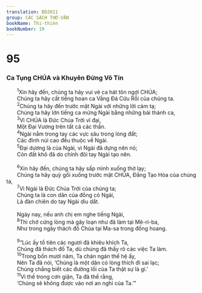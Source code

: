 ```yaml
---
translation: BD2011
group: CÁC SÁCH THƠ-VĂN
bookName: Thi-thiên 
bookNumber: 19
---
```


<div class="title"><h1>95</h1><h3>Ca Tụng CHÚA và Khuyên Ðừng Vô Tín</h3></div>
<span class="verse thi_95_1">  <sup>1</sup>Xin hãy đến, chúng ta hãy vui vẻ ca hát tôn ngợi CHÚA;<br/>  Chúng ta hãy cất tiếng hoan ca Vầng Ðá Cứu Rỗi của chúng ta.<br/></span>
<span class="verse thi_95_2">  <sup>2</sup>Chúng ta hãy đến trước mặt Ngài với những lời cảm tạ;<br/>  Chúng ta hãy lớn tiếng ca mừng Ngài bằng những bài thánh ca,<br/></span>
<span class="verse thi_95_3">  <sup>3</sup>Vì CHÚA là Ðức Chúa Trời vĩ đại,<br/>  Một Ðại Vương trên tất cả các thần.<br/></span>
<span class="verse thi_95_4">  <sup>4</sup>Ngài nắm trong tay các vực sâu trong lòng đất;<br/>  Các đỉnh núi cao đều thuộc về Ngài.<br/></span>
<span class="verse thi_95_5">  <sup>5</sup>Ðại dương là của Ngài, vì Ngài đã dựng nên nó;<br/>  Còn đất khô đã do chính đôi tay Ngài tạo nên.<br/><br/></span>
<span class="verse thi_95_6">  <sup>6</sup>Xin hãy đến, chúng ta hãy sấp mình xuống thờ lạy;<br/>  Chúng ta hãy quỳ gối xuống trước mặt CHÚA, Ðấng Tạo Hóa của chúng ta,<br/></span>
<span class="verse thi_95_7">  <sup>7</sup>Vì Ngài là Ðức Chúa Trời của chúng ta;<br/>  Chúng ta là con dân của đồng cỏ Ngài,<br/>  Là đàn chiên do tay Ngài dìu dắt.<br/><br/>  Ngày nay, nếu anh chị em nghe tiếng Ngài,<br/></span>
<span class="verse thi_95_8">  <sup>8</sup>Thì chớ cứng lòng mà gây loạn như đã làm tại Mê-ri-ba,<br/>  Như trong ngày thách đố Chúa tại Ma-sa trong đồng hoang.<br/><br/></span>
<span class="verse thi_95_9">  <sup>9</sup>“Lúc ấy tổ tiên các ngươi đã khiêu khích Ta,<br/>  Chúng đã thách đố Ta, dù chúng đã thấy rõ các việc Ta làm.<br/></span>
<span class="verse thi_95_10">  <sup>10</sup>Trong bốn mươi năm, Ta chán ngán thế hệ ấy,<br/>  Nên Ta đã nói, ‘Chúng là một dân có lòng thích đi sai lạc;<br/>  Chúng chẳng biết các đường lối của Ta thật sự là gì.’<br/></span>
<span class="verse thi_95_11">  <sup>11</sup>Vì thế trong cơn giận, Ta đã thề rằng,<br/>  ‘Chúng sẽ không được vào nơi an nghỉ của Ta.’”<br/></span>
